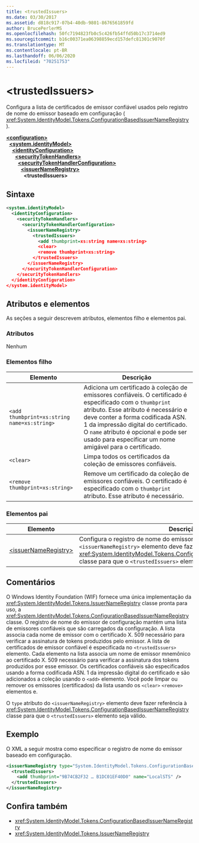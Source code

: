```yaml
---
title: <trustedIssuers>
ms.date: 03/30/2017
ms.assetid: d818c917-07b4-40db-9801-8676561859fd
author: BrucePerlerMS
ms.openlocfilehash: 50fc7194823fb0c5c426fb54ffd50b17c3714ed9
ms.sourcegitcommit: b16c00371ea06398859ecd157defc81301c9070f
ms.translationtype: MT
ms.contentlocale: pt-BR
ms.lasthandoff: 06/06/2020
ms.locfileid: "70251753"
---
```

# \<trustedIssuers>
Configura a lista de certificados de emissor confiável usados pelo registro de nome do emissor baseado em configuração ( <xref:System.IdentityModel.Tokens.ConfigurationBasedIssuerNameRegistry> ).  
  
[**\<configuration>**](../configuration-element.md)\
&nbsp;&nbsp;[**\<system.identityModel>**](system-identitymodel.md)\
&nbsp;&nbsp;&nbsp;&nbsp;[**\<identityConfiguration>**](identityconfiguration.md)\
&nbsp;&nbsp;&nbsp;&nbsp;&nbsp;&nbsp;[**\<securityTokenHandlers>**](securitytokenhandlers.md)\
&nbsp;&nbsp;&nbsp;&nbsp;&nbsp;&nbsp;&nbsp;&nbsp;[**\<securityTokenHandlerConfiguration>**](securitytokenhandlerconfiguration.md)\
&nbsp;&nbsp;&nbsp;&nbsp;&nbsp;&nbsp;&nbsp;&nbsp;&nbsp;&nbsp;[**\<issuerNameRegistry>**](issuernameregistry.md)\
&nbsp;&nbsp;&nbsp;&nbsp;&nbsp;&nbsp;&nbsp;&nbsp;&nbsp;&nbsp;&nbsp;&nbsp;**\<trustedIssuers>**  
  
## <a name="syntax"></a>Sintaxe  
  
```xml  
<system.identityModel>  
  <identityConfiguration>  
    <securityTokenHandlers>  
      <securityTokenHandlerConfiguration>  
        <issuerNameRegistry>  
          <trustedIssuers>  
            <add thumbprint=xs:string name=xs:string>  
            <clear>  
            <remove thumbprint=xs:string>  
          </trustedIssuers>  
        </issuerNameRegistry>  
      </securityTokenHandlerConfiguration>  
    </securityTokenHandlers>  
  </identityConfiguration>  
</system.identityModel>  
```  
  
## <a name="attributes-and-elements"></a>Atributos e elementos  
 As seções a seguir descrevem atributos, elementos filho e elementos pai.  
  
### <a name="attributes"></a>Atributos  
 Nenhum  
  
### <a name="child-elements"></a>Elementos filho  
  
|Elemento|Descrição|  
|-------------|-----------------|  
|`<add thumbprint=xs:string name=xs:string>`|Adiciona um certificado à coleção de emissores confiáveis. O certificado é especificado com o `thumbprint` atributo. Esse atributo é necessário e deve conter a forma codificada ASN. 1 da impressão digital do certificado. O `name` atributo é opcional e pode ser usado para especificar um nome amigável para o certificado.|  
|`<clear>`|Limpa todos os certificados da coleção de emissores confiáveis.|  
|`<remove thumbprint=xs:string>`|Remove um certificado da coleção de emissores confiáveis. O certificado é especificado com o `thumbprint` atributo. Esse atributo é necessário.|  
  
### <a name="parent-elements"></a>Elementos pai  
  
|Elemento|Descrição|  
|-------------|-----------------|  
|[\<issuerNameRegistry>](issuernameregistry.md)|Configura o registro de nome do emissor. **Importante:**  O `type` atributo do `<issuerNameRegistry>` elemento deve fazer referência à <xref:System.IdentityModel.Tokens.ConfigurationBasedIssuerNameRegistry> classe para que o `<trustedIssuers>` elemento seja válido.|  
  
## <a name="remarks"></a>Comentários  
 O Windows Identity Foundation (WIF) fornece uma única implementação da <xref:System.IdentityModel.Tokens.IssuerNameRegistry> classe pronta para uso, a <xref:System.IdentityModel.Tokens.ConfigurationBasedIssuerNameRegistry> classe. O registro de nome do emissor de configuração mantém uma lista de emissores confiáveis que são carregados da configuração. A lista associa cada nome de emissor com o certificado X. 509 necessário para verificar a assinatura de tokens produzidos pelo emissor. A lista de certificados de emissor confiável é especificada no `<trustedIssuers>` elemento. Cada elemento na lista associa um nome de emissor mnemônico ao certificado X. 509 necessário para verificar a assinatura dos tokens produzidos por esse emissor. Os certificados confiáveis são especificados usando a forma codificada ASN. 1 da impressão digital do certificado e são adicionados a coleção usando o `<add>` elemento. Você pode limpar ou remover os emissores (certificados) da lista usando os `<clear>` `<remove>` elementos e.  
  
 O `type` atributo do `<issuerNameRegistry>` elemento deve fazer referência à <xref:System.IdentityModel.Tokens.ConfigurationBasedIssuerNameRegistry> classe para que o `<trustedIssuers>` elemento seja válido.  
  
## <a name="example"></a>Exemplo  
 O XML a seguir mostra como especificar o registro de nome do emissor baseado em configuração.  
  
```xml  
<issuerNameRegistry type="System.IdentityModel.Tokens.ConfigurationBasedIssuerNameRegistry, System.IdentityModel, Version=4.0.0.0, Culture=neutral, PublicKeyToken=b77a5c561934e089">  
  <trustedIssuers>  
    <add thumbprint="9B74CB2F32 … B1DC01EF40D0" name="LocalSTS" />  
  </trustedIssuers>  
</issuerNameRegistry>  
```  
  
## <a name="see-also"></a>Confira também

- <xref:System.IdentityModel.Tokens.ConfigurationBasedIssuerNameRegistry>
- <xref:System.IdentityModel.Tokens.IssuerNameRegistry>
